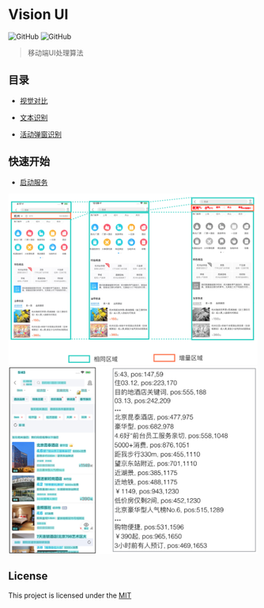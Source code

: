 # Vision UI

![GitHub](https://img.shields.io/badge/Python-3.6-blue)
![GitHub](https://img.shields.io/github/license/Meituan-Dianping/vision-diff)

> 移动端UI处理算法

## 目录

* [视觉对比](resources/vision_diff_en.md)

* [文本识别](resources/vision_text.md)

* [活动弹窗识别](https://github.com/Meituan-Dianping/vision)


## 快速开始

* [启动服务](resources/container_service.md)


<img width="600" src="./image/image_6.png"/>

<img width="600" src="./image/vision_text_1.png"/>


## License

This project is licensed under the [MIT](./LICENSE) 


